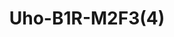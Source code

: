 ---
title: "Uho-B1R-M2F3(4)"
description: "2MP HD Outdoor Bullet Wi Fi Camera"
image: "/images/outdoor/outdoor (1).png"
images:
  - url: "/images/outdoor/outdoor (1).png"
    caption: "Front view"
features:
  - High quality image with 2MP, 1/2.9"CMOS sensor
  - 2MP (1920*1080)@30/25fps; 720P (1280*720)@30/25fps
  - Ultra 265, H.265, H.264, MJPEG
  - Built-in Mic
  - Smart IR, up to 30m (98ft) IR distance
  - Supports 128 G Micro SD card
  - IP67 protection
  - 3-Axis
specifications: 
  Sensor: 1/2.9", 2.0 megapixel, progressive scan, CMOS
  Minimum Illumination: Colour:- 0.01 lux (F2.1 AGC ON); 0 lux with IR on
  Day/Night: IR-cut filter with auto switch (ICR)
  Shutter: Auto/Manual, 1 ~ 1/100000s
  Adjustment angle: Pan:- 0°~360°, Tilt:- 0°~90°, Rotate:- 0°~360°
  WDR: DWDR
  Lens Type: 2.8mm@F2.1 / 4.0mm@F2.1
  Iris: Fixed
  Field of View (H): 101.1° / 83.7°
  Field of View (V): 55.0° / 44.6°
  Field of View (D): 111.0° / 89.1°
  DORI Distance (Lens): 2.8mm / 4.0mm
  DORI Distance (Detect): 45.0 / 64.3
  DORI Distance (Observe): 18.0 / 25.7
  DORI Distance (Recognize): 9.0 / 12.9
  DORI Distance (Identify): 4.5 / 6.4
  IR Range: Up to 30m (98 ft) IR range
  Wavelength: 850nm
  IR On/Off Control: Auto/Manual
  Video Compression: Ultra 265, H.265, H.264, MJPEG
  H.264 code profile: Baseline profile, Main profile, High profile
  Frame Rate: Main Stream:- 1080P (1920*1080), Max 30fps; 720P (1280*720), Max 30fps; Sub Stream:- 720P (1280*720), Max 30fps; D1 (720*576), Max 30fps; 640*360,Max 30fps; 2CIF(704*288), Max 30fps; CIF(352*288), Max 30fps
  Video Bit Rate: 128 Kbps~6 Mbps
  U-code: Support
  OSD: Up to 4 OSDs
  Privacy Mask: Up to 4 areas
  ROI: Up to 8 areas
  Video stream: Dual streams
  White Balance: Auto/Outdoor/Fine Tune/Sodium Lamp/Locked/Auto2
  Digital Noise Reduction: 2D/3D DNR
  Smart IR: Support
  Flip: Normal/Vertical/Horizontal/180°
  Dewarping: N/A
  HLC: Support
  BLC: Support
  Defog: Digital Defog
  Basic Detection: Human body detection, Motion detection, Audio detection, Tampering alarm
  General Function: IP address filtering, Access policy, ARP protection, RTSP authentication, User authentication, HTTP authentication
  Audio Compression: G.711U, G.711A
  Audio Bitrate: 64 Kbps
  Two-way Audio: N/A
  Suppression: Support
  Sampling Rate: 8KHZ
  Edge Storage: Micro SD, up to 128GB
  Network Storage: ANR,NAS(NFS)
  Protocols: IPv4, IGMP, ICMP, ARP, TCP, UDP, DHCP, RTP, RTSP, RTCP, RTMP, DNS, DDNS, NTP, FTP, UPnP, HTTP, HTTPS, SMTP, SSL/TLS, SNMP
  Compatible Integration: API , SDK
  User/Host: Up to 6 users. 2 user levels:- administrator and common user
  Client: Uniarch Client, Uniarch APP
  Web Browser: Plug-in required live view:- IE 10 and above, Chrome 45 and above, Firefox 52 and above, Edge 79 and above; Plug-in free live view:- Chrome 57.0 and above, Firefox 58.0 and above, Edge 16 and above
  Wireless Standards: IEEE802.11b/g/n
  Frequency Range: 2.4 GHz ~ 2.4835 GHz
  Channel Bandwidth: 20 MHz Support
  Modulation Mode: 802.11b:- CCK, QPSK, BPSK; 802.11g/n:- OFDM/HT
  Security: 64/128-bit WEP,  WPA-PSK/WPA2-PSK
  Transmit Power: 802.11b:- 17±1.5dBm @11Mbps; 802.11g:- 14±1.5dBm @ 54Mbps; 802.11n:- 12.5±1.5dBm @150Mbps
  Receive Sensitivity: 802.11b:- -90dBm @11Mbps (Typical); 802.11g:- -75dBm @54Mbps (Typical); 802.11n:- -74dBm @150Mbps (Typical)
  Transmission Rate: 802.11b:- 11Mbps; 802.11g:- 54Mbps; 802.11n:- up to 150Mbps
  Audio I/O: N/A
  Alarm I/O: N/A
  Built-in Mic: Support
  Built-in Speaker: N/A
  WIFI: Support
  Network: 1 * RJ45 10M/100M Base-TX Ethernet
  Video Output: N/A
  EMC: CE EMC (EN 55032,EN 61000-3-3,EN IEC 61000-3-2,EN 55035)
  FCC: FCC 47 CFR part15 B
  RF: FCC ID (FCC CFR 47 part15 C)
  CE RED: EN 301 489-1, EN 301 489-17, EN 300 328, EN 62311
  Safety: CE LVD (EN 62368-1)
  Environment: CE-RoHS (2011/65/EU;(EU)2015/863); WEEE (2012/19/EU)
  Protection: IP67 (IEC 60529)
  Power: DC 12V±25%
  Power consumption: Max 3.6W
  Power Interface: Ø 5.5mm coaxial power plug
  Dimensions: 168 × 88 ×72 mm (6.6” × 3.5” × 2.8”)
  Weight: 0.28 kg (0.62 lb)
  Material: Metal + Plastic
  Working Environment: -30℃~60℃(-22°F ~ 140°F)，Humidity:- ≤95% RH (non-condensing)
  Storage Environment: -30℃~60℃(-22°F ~ 140°F)，Humidity:- ≤95% RH (non-condensing)
  Surge Protection: 4KV
  Reset Button: Support
  LED indicator: 1, red/green
---
